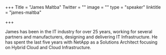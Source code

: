 +++
Title = "James Maltba"
Twitter = ""
image = ""
type = "speaker"
linktitle = "james-maltba"

+++

James has been in the IT industry for over 25 years, working for several partners and manufacturers, designing and delivering IT Infrastructure. He has spent the last five years with NetApp as a Solutions Architect focusing on Hybrid Cloud and Cloud Infrastructure.
